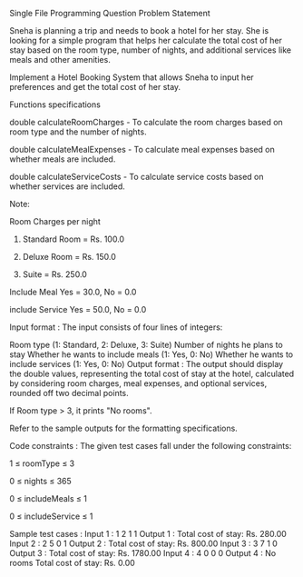Single File Programming Question
Problem Statement



Sneha is planning a trip and needs to book a hotel for her stay. She is looking for a simple program that helps her calculate the total cost of her stay based on the room type, number of nights, and additional services like meals and other amenities.



Implement a Hotel Booking System that allows Sneha to input her preferences and get the total cost of her stay.



Functions specifications

double calculateRoomCharges - To calculate the room charges based on room type and the number of nights.

double calculateMealExpenses - To calculate meal expenses based on whether meals are included.

double calculateServiceCosts - To calculate service costs based on whether services are included.



Note:

Room Charges per night

1. Standard Room = Rs. 100.0

2. Deluxe Room = Rs. 150.0

3. Suite = Rs. 250.0

Include Meal Yes = 30.0, No = 0.0

include Service Yes = 50.0, No = 0.0

Input format :
The input consists of four lines of integers:

Room type (1: Standard, 2: Deluxe, 3: Suite)
Number of nights he plans to stay
Whether he wants to include meals (1: Yes, 0: No)
Whether he wants to include services (1: Yes, 0: No)
Output format :
The output should display the double values, representing the total cost of stay at the hotel, calculated by considering room charges, meal expenses, and optional services, rounded off two decimal points.

If Room type > 3, it prints "No rooms".



Refer to the sample outputs for the formatting specifications.

Code constraints :
The given test cases fall under the following constraints:

1 ≤ roomType ≤ 3

0 ≤ nights ≤ 365

0 ≤ includeMeals ≤ 1

0 ≤ includeService ≤ 1

Sample test cases :
Input 1 :
1
2
1
1
Output 1 :
Total cost of stay: Rs. 280.00
Input 2 :
2
5
0
1
Output 2 :
Total cost of stay: Rs. 800.00
Input 3 :
3
7
1
0
Output 3 :
Total cost of stay: Rs. 1780.00
Input 4 :
4
0
0
0
Output 4 :
No rooms
Total cost of stay: Rs. 0.00